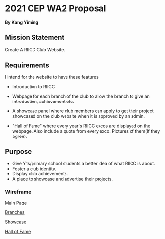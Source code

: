 # 2021 CEP WA2 Proposal #

**By Kang Yiming** 

## Mission Statement ##

Create A RIICC Club Website.

## Requirements ##

I intend for the website to have these features:

- Introduction to RIICC

- Webpage for each branch of the club to allow the branch to give an introduction, achievement etc. 
- A showcase panel where club members can apply to get their project showcased on the club website when it is approved by an admin.
- "Hall of Fame" where every year's RIICC excos are displayed on the webpage. Also include a quote from every exco. Pictures of them(If they agree).

## Purpose ##

- Give Y1s/primary school students a better idea of what RIICC is about. 
- Foster a club identity.
- Display club achievements.
- A place to showcase and advertise their projects.

### Wireframe ###

[Main Page](https://wireframe.cc/VCjR26)

[Branches](https://wireframe.cc/i3vh1m)

[Showcase](https://wireframe.cc/mN472S)

[Hall of Fame](https://wireframe.cc/sdbARC)











